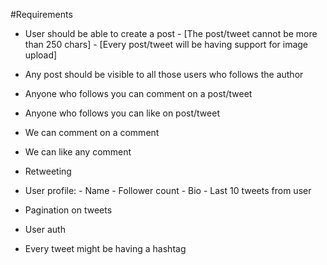 #Requirements 

- User should be able to create a post
          - [The post/tweet cannot be more than 250 chars]
          - [Every post/tweet will be having support for image upload]

- Any post should be visible to all those users who follows the author
- Anyone who follows you can comment on a post/tweet
- Anyone who follows you can like on post/tweet
- We can comment on a comment
- We can like any comment
- Retweeting

- User profile:
          - Name
          - Follower count
          - Bio
          - Last 10 tweets from user

- Pagination on tweets
- User auth

- Every tweet might be having a hashtag
